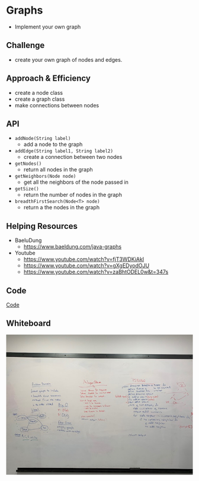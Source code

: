 # Graphs
- Implement your own graph

## Challenge
- create your own graph of nodes and edges.

## Approach & Efficiency
- create a node class
- create a graph class
- make connections between nodes

## API
- ```addNode(String label)```
  - add a node to the graph
- ```addEdge(String label1, String label2)```
  - create a connection between two nodes
- ```getNodes()```
  - return all nodes in the graph
- ```getNeighbors(Node node)```
  - get all the neighbors of the node passed in
- ```getSize()```
  - return the number of nodes in the graph
- ```breadthFirstSearch(Node<T> node)```
  - return a the nodes in the graph

## Helping Resources
- BaeluDung
  - https://www.baeldung.com/java-graphs
- Youtube
  - https://www.youtube.com/watch?v=fjT3WDKiAkI
  - https://www.youtube.com/watch?v=gXgEDyodOJU
  - https://www.youtube.com/watch?v=zaBhtODEL0w&t=347s

## Code
[Code](../../src/main/java/code401Challenges/Graph/Graph.java)

## Whiteboard
![BreadthFirstSearch](../img/BreadthFirstWB.jpg)


